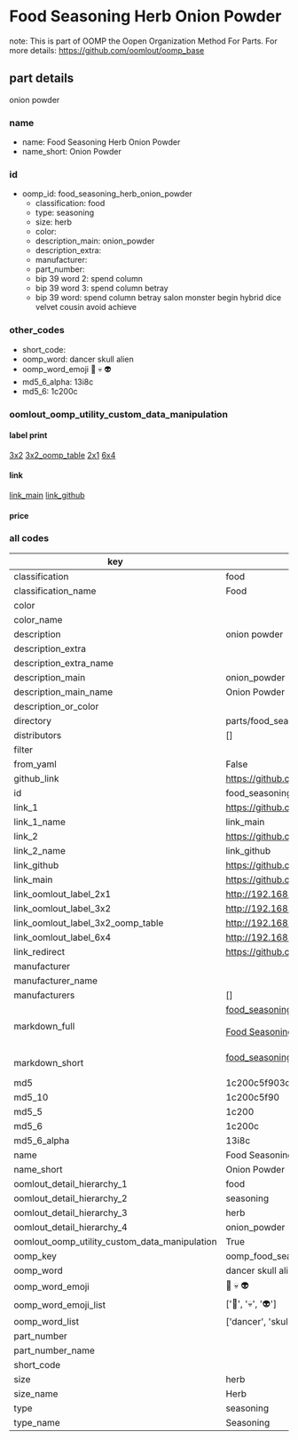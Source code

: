# Food Seasoning Herb Onion Powder  

note: This is part of OOMP the Oopen Organization Method For Parts. For more details: https://github.com/oomlout/oomp_base

##  part details
  



onion powder



### name
* name: Food Seasoning Herb Onion Powder
* name_short: Onion Powder
### id
* oomp_id: food_seasoning_herb_onion_powder
  * classification: food
  * type: seasoning
  * size: herb
  * color: 
  * description_main: onion_powder
  * description_extra: 
  * manufacturer: 
  * part_number: 
  * bip 39 word 2: spend column
  * bip 39 word 3: spend column betray
  * bip 39 word: spend column betray salon monster begin hybrid dice velvet cousin avoid achieve

### other_codes
* short_code: 
* oomp_word: dancer skull alien
* oomp_word_emoji :dancer: :skull: :alien:
* md5_6_alpha: 13i8c
* md5_6: 1c200c






### oomlout_oomp_utility_custom_data_manipulation
#### label print
[3x2](http://192.168.1.245:1112/?label=oomp%2013i8c)
[3x2_oomp_table](http://192.168.1.108:1112/?label=oomp%2013i8c)
[2x1](http://192.168.1.242:1112/?label=oomp%2013i8c)
[6x4](http://192.168.1.55:1112/?label=oomp%2013i8c)    

#### link

[link_main](https://github.com/oomlout/oomlout_oomp_version_1_messy/tree/main/parts/food_seasoning_herb_onion_powder) [link_github](https://github.com/oomlout/oomlout_oomp_version_1_messy/tree/main/parts/food_seasoning_herb_onion_powder)                             

#### price







### all codes 
| key | value |  
| --- | --- |  
| classification | food |  
| classification_name | Food |  
| color |  |  
| color_name |  |  
| description | onion powder |  
| description_extra |  |  
| description_extra_name |  |  
| description_main | onion_powder |  
| description_main_name | Onion Powder |  
| description_or_color |   |  
| directory | parts/food_seasoning_herb_onion_powder |  
| distributors | [] |  
| filter |  |  
| from_yaml | False |  
| github_link | https://github.com/oomlout/oomlout_oomp_part_src/tree/main/parts/food_seasoning_herb_onion_powder |  
| id | food_seasoning_herb_onion_powder |  
| link_1 | https://github.com/oomlout/oomlout_oomp_version_1_messy/tree/main/parts/food_seasoning_herb_onion_powder |  
| link_1_name | link_main |  
| link_2 | https://github.com/oomlout/oomlout_oomp_version_1_messy/tree/main/parts/food_seasoning_herb_onion_powder |  
| link_2_name | link_github |  
| link_github | https://github.com/oomlout/oomlout_oomp_version_1_messy/tree/main/parts/food_seasoning_herb_onion_powder |  
| link_main | https://github.com/oomlout/oomlout_oomp_version_1_messy/tree/main/parts/food_seasoning_herb_onion_powder |  
| link_oomlout_label_2x1 | http://192.168.1.242:1112/?label=oomp%2013i8c |  
| link_oomlout_label_3x2 | http://192.168.1.245:1112/?label=oomp%2013i8c |  
| link_oomlout_label_3x2_oomp_table | http://192.168.1.108:1112/?label=oomp%2013i8c |  
| link_oomlout_label_6x4 | http://192.168.1.55:1112/?label=oomp%2013i8c |  
| link_redirect | https://github.com/oomlout/oomlout_oomp_version_1_messy/tree/main/parts/food_seasoning_herb_onion_powder |  
| manufacturer |  |  
| manufacturer_name |  |  
| manufacturers | [] |  
| markdown_full | [food_seasoning_herb_onion_powder](none)<br>[](none)<br>[Food Seasoning Herb Onion Powder](none)<br><br> |  
| markdown_short | [food_seasoning_herb_onion_powder](none)<br><br> |  
| md5 | 1c200c5f903d6e005147abe82acb768a |  
| md5_10 | 1c200c5f90 |  
| md5_5 | 1c200 |  
| md5_6 | 1c200c |  
| md5_6_alpha | 13i8c |  
| name | Food Seasoning Herb Onion Powder |  
| name_short | Onion Powder |  
| oomlout_detail_hierarchy_1 | food |  
| oomlout_detail_hierarchy_2 | seasoning |  
| oomlout_detail_hierarchy_3 | herb |  
| oomlout_detail_hierarchy_4 | onion_powder |  
| oomlout_oomp_utility_custom_data_manipulation | True |  
| oomp_key | oomp_food_seasoning_herb_onion_powder |  
| oomp_word | dancer skull alien |  
| oomp_word_emoji | :dancer: :skull: :alien: |  
| oomp_word_emoji_list | [':dancer:', ':skull:', ':alien:'] |  
| oomp_word_list | ['dancer', 'skull', 'alien'] |  
| part_number |  |  
| part_number_name |  |  
| short_code |  |  
| size | herb |  
| size_name | Herb |  
| type | seasoning |  
| type_name | Seasoning |  
